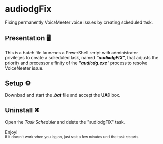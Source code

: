 # audiodgFix
Fixing permanently VoiceMeeter voice issues by creating scheduled task.
## Presentation 🖥
This is a batch file launches a PowerShell script with administrator privileges to create a scheduled task, named ***"audiodgFIX"***, that adjusts the priority and processor affinity of the ***"audiodg.exe"*** process to resolve VoiceMeeter issue.
## Setup ⚙
Download and start the ***.bat*** file and accept the **UAC** box.
## Uninstall ✖
Open the *Task Scheduler* and delete the "audiodgFIX" task.<br>
<br>
Enjoy!<br>
<sup>If it doesn't work when you log on, just wait a few minutes until the task restarts.</sup>
